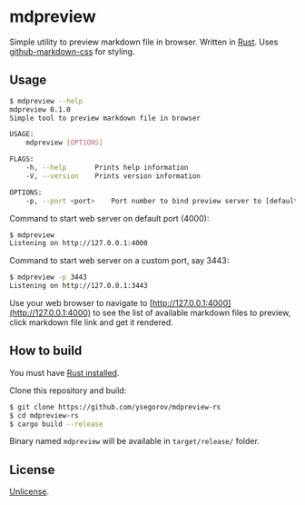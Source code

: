 # mdpreview

Simple utility to preview markdown file in browser. Written in [Rust][rust].
Uses [github-markdown-css][github-markdown-css] for styling.


## Usage

```sh
$ mdpreview --help
mdpreview 0.1.0
Simple tool to preview markdown file in browser

USAGE:
    mdpreview [OPTIONS]

FLAGS:
    -h, --help       Prints help information
    -V, --version    Prints version information

OPTIONS:
    -p, --port <port>    Port number to bind preview server to [default: 4000]
```

Command to start web server on default port (4000):

```sh
$ mdpreview
Listening on http://127.0.0.1:4000
```

Command to start web server on a custom port, say 3443:

```sh
$ mdpreview -p 3443
Listening on http://127.0.0.1:3443
```

Use your web browser to navigate to
[http://127.0.0.1:4000](http://127.0.0.1:4000) to see the list of
available markdown files to preview, click markdown file link and get it
rendered.


## How to build

You must have [Rust installed][rust-install].

Clone this repository and build:

```sh
$ git clone https://github.com/ysegorov/mdpreview-rs
$ cd mdpreview-rs
$ cargo build --release
```

Binary named `mdpreview` will be available in `target/release/` folder.


## License

[Unlicense][unlicense].


[unlicense]: http://unlicense.org
[rust]: https://www.rust-lang.org
[rust-install]: https://www.rust-lang.org/tools/install
[github-markdown-css]: https://github.com/sindresorhus/github-markdown-css
